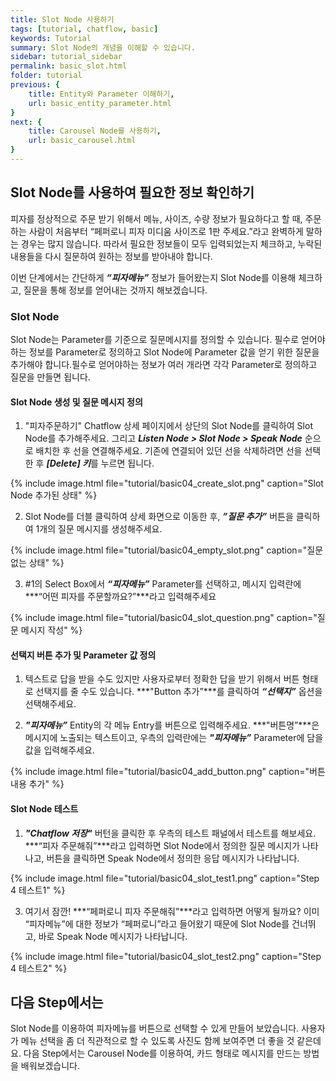 ```yaml
---
title: Slot Node 사용하기 
tags: [tutorial, chatflow, basic]
keywords: Tutorial
summary: Slot Node의 개념을 이해할 수 있습니다.
sidebar: tutorial_sidebar
permalink: basic_slot.html
folder: tutorial
previous: {
    title: Entity와 Parameter 이해하기, 
    url: basic_entity_parameter.html
}
next: {
    title: Carousel Node를 사용하기,
    url: basic_carousel.html
}
---
```


## Slot Node를 사용하여 필요한 정보 확인하기
피자를 정상적으로 주문 받기 위해서 메뉴, 사이즈, 수량 정보가 필요하다고 할 때, 주문하는 사람이 처음부터 “페퍼로니 피자 미디움 사이즈로 1판 주세요.”라고 완벽하게 말하는 경우는 많지 않습니다. 따라서 필요한 정보들이 모두 입력되었는지 체크하고, 누락된 내용들을 다시 질문하여 원하는 정보를 받아내야 합니다.

이번 단계에서는 간단하게 ***“피자메뉴”*** 정보가 들어왔는지 Slot Node를 이용해 체크하고, 질문을 통해 정보를 얻어내는 것까지 해보겠습니다.

### Slot Node
Slot Node는 Parameter를 기준으로 질문메시지를 정의할 수 있습니다. 필수로 얻어야 하는 정보를 Parameter로 정의하고 Slot Node에 Parameter 값을 얻기 위한 질문을 추가해야 합니다.필수로 얻어야하는 정보가 여러 개라면 각각 Parameter로 정의하고 질문을 만들면 됩니다.

#### Slot Node 생성 및 질문 메시지 정의
1) "피자주문하기" Chatflow 상세 페이지에서 상단의 Slot Node를 클릭하여 Slot Node를 추가해주세요. 그리고 ***Listen Node > Slot Node > Speak Node*** 순으로 배치한 후 선을 연결해주세요. 기존에 연결되어 있던 선을 삭제하려면 선을 선택한 후 ***[Delete] 키***를 누르면 됩니다.

{% include image.html file="tutorial/basic04_create_slot.png"  caption="Slot Node 추가된 상태" %}

2) Slot Node를 더블 클릭하여 상세 화면으로 이동한 후, ***”질문 추가”*** 버튼을 클릭하여 1개의 질문 메시지를 생성해주세요.

{% include image.html file="tutorial/basic04_empty_slot.png"  caption="질문 없는 상태" %}

3) #1의 Select Box에서 ***“피자메뉴”*** Parameter를 선택하고, 메시지 입력란에 ***“어떤 피자를 주문할까요?”***라고 입력해주세요

{% include image.html file="tutorial/basic04_slot_question.png"  caption="질문 메시지 작성" %}

#### 선택지 버튼 추가 및 Parameter 값 정의
1) 텍스트로 답을 받을 수도 있지만 사용자로부터 정확한 답을 받기 위해서 버튼 형태로 선택지를 줄 수도 있습니다. ***"Button 추가”***를 클릭하여 ***“선택지”*** 옵션을 선택해주세요.

2) ***"피자메뉴”*** Entity의 각 메뉴 Entry를 버튼으로 입력해주세요. ***"버튼명”***은 메시지에 노출되는 텍스트이고, 우측의 입력란에는 ***"피자메뉴”*** Parameter에 담을 값을 입력해주세요.

{% include image.html file="tutorial/basic04_add_button.png"  caption="버튼 내용 추가" %}

#### Slot Node 테스트
1) ***"Chatflow 저장"*** 버턴을 클릭한 후 우측의 테스트 패널에서 테스트를 해보세요. ***“피자 주문해줘”***라고 입력하면 Slot Node에서 정의한 질문 메시지가 나타나고, 버튼을 클릭하면 Speak Node에서 정의한 응답 메시지가 나타납니다. 

{% include image.html file="tutorial/basic04_slot_test1.png"  caption="Step 4 테스트1" %}

3) 여기서 잠깐! ***“페퍼로니 피자 주문해줘”***라고 입력하면 어떻게 될까요? 이미 “피자메뉴”에 대한 정보가 “페퍼로니”라고 들어왔기 때문에 Slot Node를 건너뛰고, 바로 Speak Node 메시지가 나타납니다.

{% include image.html file="tutorial/basic04_slot_test2.png"  caption="Step 4 테스트2" %}


## 다음 Step에서는
Slot Node를 이용하여 피자메뉴를 버튼으로 선택할 수 있게 만들어 보았습니다. 사용자가 메뉴 선택을 좀 더 직관적으로 할 수 있도록 사진도 함께 보여주면 더 좋을 것 같은데요. 다음 Step에서는 Carousel Node를 이용하여, 카드 형태로 메시지를 만드는 방법을 배워보겠습니다.
